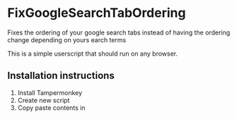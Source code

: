 # FixGoogleSearchTabOrdering
Fixes the ordering of your google search tabs instead of having the ordering change depending on yours earch terms

This is a simple userscript that should run on any browser.

## Installation instructions
1) Install Tampermonkey
2) Create new script
3) Copy paste contents in
